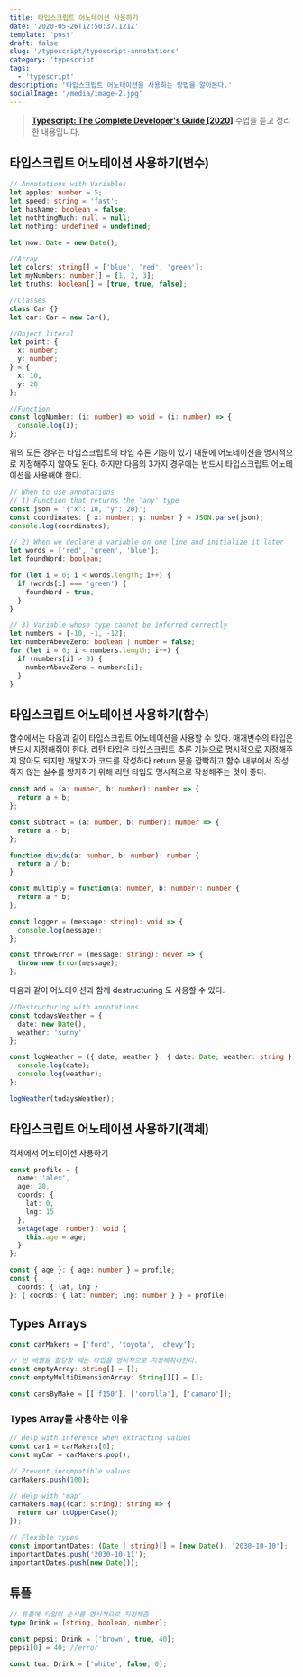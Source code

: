 ```yaml
---
title: 타입스크립트 어노테이션 사용하기
date: '2020-05-26T12:50:37.121Z'
template: 'post'
draft: false
slug: '/typescript/typescript-annotations'
category: 'typescript'
tags:
  - 'typescript'
description: '타입스크립트 어노테이션을 사용하는 방법을 알아본다.'
socialImage: '/media/image-2.jpg'
---
```


> **[Typescript: The Complete Developer's Guide [2020]](https://www.udemy.com/course/typescript-the-complete-developers-guide)** 수업을 듣고 정리한 내용입니다.

## 타입스크립트 어노테이션 사용하기(변수)

```typescript
// Annotations with Variables
let apples: number = 5;
let speed: string = 'fast';
let hasName: boolean = false;
let nothtingMuch: null = null;
let nothing: undefined = undefined;

let now: Date = new Date();

//Array
let colors: string[] = ['blue', 'red', 'green'];
let myNumbers: number[] = [1, 2, 3];
let truths: boolean[] = [true, true, false];

//Classes
class Car {}
let car: Car = new Car();

//Object literal
let point: {
  x: number;
  y: number;
} = {
  x: 10,
  y: 20
};

//Function
const logNumber: (i: number) => void = (i: number) => {
  console.log(i);
};
```

위의 모든 경우는 타입스크립트의 타입 추론 기능이 있기 때문에 어노테이션을 명시적으로 지정해주지 않아도 된다. 하지만 다음의 3가지 경우에는 반드시 타입스크립트 어노테이션을 사용해야 한다.

```typescript
// When to use annotations
// 1) Function that returns the 'any' type
const json = '{"x": 10, "y": 20}';
const coordinates: { x: number; y: number } = JSON.parse(json);
console.log(coordinates);

// 2) When we declare a variable on one line and initialize it later
let words = ['red', 'green', 'blue'];
let foundWord: boolean;

for (let i = 0; i < words.length; i++) {
  if (words[i] === 'green') {
    foundWord = true;
  }
}

// 3) Variable whose type cannot be inferred correctly
let numbers = [-10, -1, -12];
let numberAboveZero: boolean | number = false;
for (let i = 0; i < numbers.length; i++) {
  if (numbers[i] > 0) {
    numberAboveZero = numbers[i];
  }
}
```

## 타입스크립트 어노테이션 사용하기(함수)

함수에서는 다음과 같이 타입스크립트 어노테이션을 사용할 수 있다. 매개변수의 타입은 반드시 지정해줘야 한다. 리턴 타입은 타입스크립트 추론 기능으로 명시적으로 지정해주지 않아도 되지만 개발자가 코드를 작성하다 return 문을 깜빡하고 함수 내부에서 작성하지 않는 실수를 방지하기 위해 리턴 타입도 명시적으로 작성해주는 것이 좋다.

```typescript
const add = (a: number, b: number): number => {
  return a + b;
};

const subtract = (a: number, b: number): number => {
  return a - b;
};

function divide(a: number, b: number): number {
  return a / b;
}

const multiply = function(a: number, b: number): number {
  return a * b;
};

const logger = (message: string): void => {
  console.log(message);
};

const throwError = (message: string): never => {
  throw new Error(message);
};
```

다음과 같이 어노테이션과 함께 destructuring 도 사용할 수 있다.

```typescript
//Destructuring with annotations
const todaysWeather = {
  date: new Date(),
  weather: 'sunny'
};

const logWeather = ({ date, weather }: { date: Date; weather: string }): void => {
  console.log(date);
  console.log(weather);
};

logWeather(todaysWeather);
```

## 타입스크립트 어노테이션 사용하기(객체)

객체에서 어노테이션 사용하기

```typescript
const profile = {
  name: 'alex',
  age: 20,
  coords: {
    lat: 0,
    lng: 15
  },
  setAge(age: number): void {
    this.age = age;
  }
};

const { age }: { age: number } = profile;
const {
  coords: { lat, lng }
}: { coords: { lat: number; lng: number } } = profile;
```

## Types Arrays

```typescript
const carMakers = ['ford', 'toyota', 'chevy'];

// 빈 배열을 할당할 때는 타입을 명시적으로 지정해줘야한다.
const emptyArray: string[] = [];
const emptyMultiDimensionArray: String[][] = [];

const carsByMake = [['f150'], ['corolla'], ['camaro']];
```

### Types Array를 사용하는 이유

```typescript
// Help with inference when extracting values
const car1 = carMakers[0];
const myCar = carMakers.pop();

// Prevent incompatible values
carMakers.push(100);

// Help with 'map'
carMakers.map((car: string): string => {
  return car.toUpperCase();
});

// Flexible types
const importantDates: (Date | string)[] = [new Date(), '2030-10-10'];
importantDates.push('2030-10-11');
importantDates.push(new Date());
```

## 튜플

```typescript
// 튜플에 타입의 순서를 명시적으로 지정해줌
type Drink = [string, boolean, number];

const pepsi: Drink = ['brown', true, 40];
pepsi[0] = 40; //error

const tea: Drink = ['white', false, 0];
```
